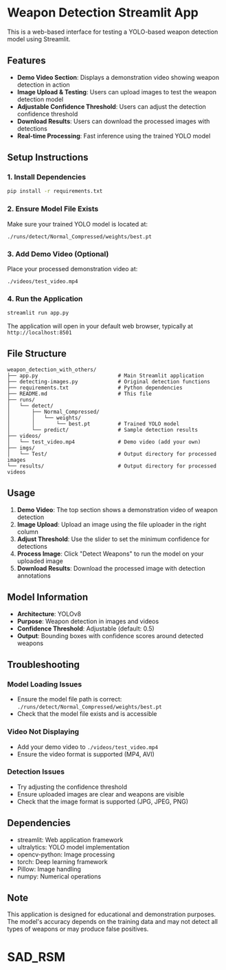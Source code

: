 # Weapon Detection Streamlit App

This is a web-based interface for testing a YOLO-based weapon detection model using Streamlit.

## Features

- **Demo Video Section**: Displays a demonstration video showing weapon detection in action
- **Image Upload & Testing**: Users can upload images to test the weapon detection model
- **Adjustable Confidence Threshold**: Users can adjust the detection confidence threshold
- **Download Results**: Users can download the processed images with detections
- **Real-time Processing**: Fast inference using the trained YOLO model

## Setup Instructions

### 1. Install Dependencies

```bash
pip install -r requirements.txt
```

### 2. Ensure Model File Exists

Make sure your trained YOLO model is located at:

```
./runs/detect/Normal_Compressed/weights/best.pt
```

### 3. Add Demo Video (Optional)

Place your processed demonstration video at:

```
./videos/test_video.mp4
```

### 4. Run the Application

```bash
streamlit run app.py
```

The application will open in your default web browser, typically at `http://localhost:8501`

## File Structure

```
weapon_detection_with_others/
├── app.py                          # Main Streamlit application
├── detecting-images.py             # Original detection functions
├── requirements.txt                # Python dependencies
├── README.md                       # This file
├── runs/
│   └── detect/
│       ├── Normal_Compressed/
│       │   └── weights/
│       │       └── best.pt         # Trained YOLO model
│       └── predict/                # Sample detection results
├── videos/
│   └── test_video.mp4              # Demo video (add your own)
├── imgs/
│   └── Test/                       # Output directory for processed images
└── results/                        # Output directory for processed videos
```

## Usage

1. **Demo Video**: The top section shows a demonstration video of weapon detection
2. **Image Upload**: Upload an image using the file uploader in the right column
3. **Adjust Threshold**: Use the slider to set the minimum confidence for detections
4. **Process Image**: Click "Detect Weapons" to run the model on your uploaded image
5. **Download Results**: Download the processed image with detection annotations

## Model Information

- **Architecture**: YOLOv8
- **Purpose**: Weapon detection in images and videos
- **Confidence Threshold**: Adjustable (default: 0.5)
- **Output**: Bounding boxes with confidence scores around detected weapons

## Troubleshooting

### Model Loading Issues

- Ensure the model file path is correct: `./runs/detect/Normal_Compressed/weights/best.pt`
- Check that the model file exists and is accessible

### Video Not Displaying

- Add your demo video to `./videos/test_video.mp4`
- Ensure the video format is supported (MP4, AVI)

### Detection Issues

- Try adjusting the confidence threshold
- Ensure uploaded images are clear and weapons are visible
- Check that the image format is supported (JPG, JPEG, PNG)

## Dependencies

- streamlit: Web application framework
- ultralytics: YOLO model implementation
- opencv-python: Image processing
- torch: Deep learning framework
- Pillow: Image handling
- numpy: Numerical operations

## Note

This application is designed for educational and demonstration purposes. The model's accuracy depends on the training data and may not detect all types of weapons or may produce false positives.
# SAD_RSM
